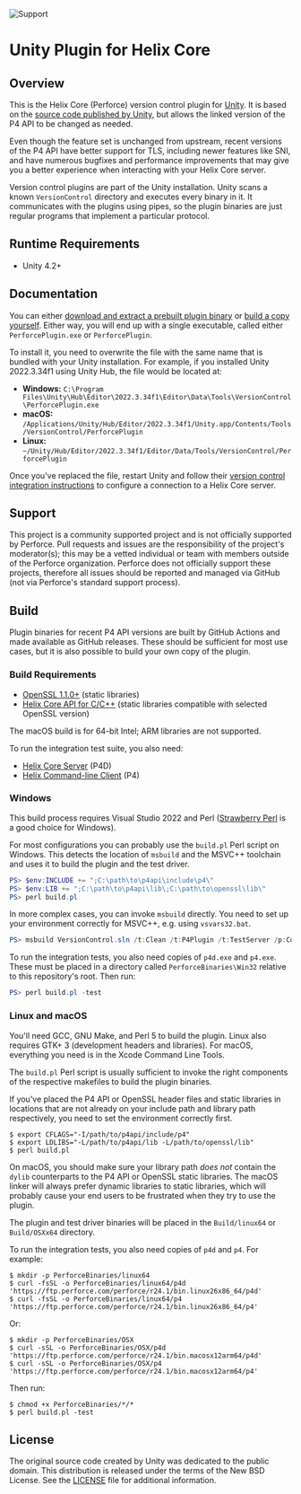 ![Support](https://img.shields.io/badge/Support-Community-yellow.svg)

# Unity Plugin for Helix Core

## Overview

This is the Helix Core (Perforce) version control plugin for [Unity](http://www.unity3d.com). It is based on the [source code published by Unity](https://github.com/Unity-Technologies/NativeVersionControlPlugins), but allows the linked version of the P4 API to be changed as needed.

Even though the feature set is unchanged from upstream, recent versions of the P4 API have better support for TLS, including newer features like SNI, and have numerous bugfixes and performance improvements that may give you a better experience when interacting with your Helix Core server.

Version control plugins are part of the Unity installation. Unity scans a known `VersionControl` directory and executes every binary in it. It communicates with the plugins using pipes, so the plugin binaries are just regular programs that implement a particular protocol.

## Runtime Requirements

* Unity 4.2+

## Documentation

You can either [download and extract a prebuilt plugin binary](https://github.com/perforce/unity-p4-plugin/releases) or [build a copy yourself](#build). Either way, you will end up with a single executable, called either `PerforcePlugin.exe` or `PerforcePlugin`.

To install it, you need to overwrite the file with the same name that is bundled with your Unity installation. For example, if you installed Unity 2022.3.34f1 using Unity Hub, the file would be located at:

* **Windows:** `C:\Program Files\Unity\Hub\Editor\2022.3.34f1\Editor\Data\Tools\VersionControl\PerforcePlugin.exe`
* **macOS:** `/Applications/Unity/Hub/Editor/2022.3.34f1/Unity.app/Contents/Tools/VersionControl/PerforcePlugin`
* **Linux:** `~/Unity/Hub/Editor/2022.3.34f1/Editor/Data/Tools/VersionControl/PerforcePlugin`

Once you've replaced the file, restart Unity and follow their [version control integration instructions](https://docs.unity3d.com/2022.3/Documentation/Manual/Versioncontrolintegration.html) to configure a connection to a Helix Core server.

## Support

This project is a community supported project and is not officially supported by Perforce. Pull requests and issues are the responsibility of the project's moderator(s); this may be a vetted individual or team with members outside of the Perforce organization. Perforce does not officially support these projects, therefore all issues should be reported and managed via GitHub (not via Perforce's standard support process).

## Build

Plugin binaries for recent P4 API versions are built by GitHub Actions and made available as GitHub releases. These should be sufficient for most use cases, but it is also possible to build your own copy of the plugin.

### Build Requirements

* [OpenSSL 1.1.0+](https://www.openssl.org/source/) (static libraries)
* [Helix Core API for C/C++](https://www.perforce.com/downloads/helix-core-c/c-api) (static libraries compatible with selected OpenSSL version)

The macOS build is for 64-bit Intel; ARM libraries are not supported.

To run the integration test suite, you also need:

* [Helix Core Server](https://www.perforce.com/downloads/helix-core-p4d) (P4D)
* [Helix Command-line Client](https://www.perforce.com/downloads/helix-command-line-client-p4) (P4)

### Windows

This build process requires Visual Studio 2022 and Perl ([Strawberry Perl](https://strawberryperl.com/) is a good choice for Windows).

For most configurations you can probably use the `build.pl` Perl script on Windows. This detects the location of `msbuild` and the MSVC++ toolchain and uses it to build the plugin and the test driver.

```powershell
PS> $env:INCLUDE += ";C:\path\to\p4api\include\p4\"
PS> $env:LIB += ";C:\path\to\p4api\lib\;C:\path\to\openssl\lib\"
PS> perl build.pl
```

In more complex cases, you can invoke `msbuild` directly. You need to set up your environment correctly for MSVC++, e.g. using `vsvars32.bat`.

```powershell
PS> msbuild VersionControl.sln /t:Clean /t:P4Plugin /t:TestServer /p:Configuration=Release /p:Platform=Win32 /p:UseEnv=true
```

To run the integration tests, you also need copies of `p4d.exe` and `p4.exe`. These must be placed in a directory called `PerforceBinaries\Win32` relative to this repository's root. Then run:

```powershell
PS> perl build.pl -test
```

### Linux and macOS

You'll need GCC, GNU Make, and Perl 5 to build the plugin. Linux also requires GTK+ 3 (development headers and libraries). For macOS, everything you need is in the Xcode Command Line Tools.

The `build.pl` Perl script is usually sufficient to invoke the right components of the respective makefiles to build the plugin binaries.

If you've placed the P4 API or OpenSSL header files and static libraries in locations that are not already on your include path and library path respectively, you need to set the environment correctly first.

```console
$ export CFLAGS="-I/path/to/p4api/include/p4"
$ export LDLIBS="-L/path/to/p4api/lib -L/path/to/openssl/lib"
$ perl build.pl
```

On macOS, you should make sure your library path _does not_ contain the `dylib` counterparts to the P4 API or OpenSSL static libraries. The macOS linker will always prefer dynamic libraries to static libraries, which will probably cause your end users to be frustrated when they try to use the plugin.

The plugin and test driver binaries will be placed in the `Build/linux64` or `Build/OSXx64` directory.

To run the integration tests, you also need copies of `p4d` and `p4`. For example:

```console
$ mkdir -p PerforceBinaries/linux64
$ curl -fsSL -o PerforceBinaries/linux64/p4d 'https://ftp.perforce.com/perforce/r24.1/bin.linux26x86_64/p4d'
$ curl -fsSL -o PerforceBinaries/linux64/p4 'https://ftp.perforce.com/perforce/r24.1/bin.linux26x86_64/p4'
```

Or:

```console
$ mkdir -p PerforceBinaries/OSX
$ curl -sSL -o PerforceBinaries/OSX/p4d 'https://ftp.perforce.com/perforce/r24.1/bin.macosx12arm64/p4d'
$ curl -sSL -o PerforceBinaries/OSX/p4 'https://ftp.perforce.com/perforce/r24.1/bin.macosx12arm64/p4'
```

Then run:

```console
$ chmod +x PerforceBinaries/*/*
$ perl build.pl -test
```

## License

The original source code created by Unity was dedicated to the public domain. This distribution is released under the terms of the New BSD License. See the [LICENSE](LICENSE.txt) file for additional information.
